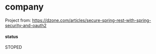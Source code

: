 # company
Project from: https://dzone.com/articles/secure-spring-rest-with-spring-security-and-oauth2

#### status
STOPED